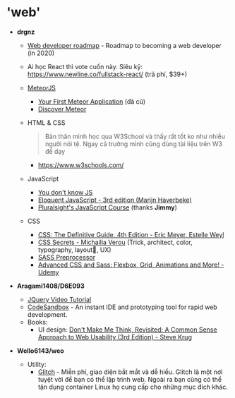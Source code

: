 # 'web'

- **drgnz**
    - [Web developer roadmap](https://github.com/kamranahmedse/developer-roadmap) - Roadmap to becoming a web developer (in 2020)
    - Ai học React thì vote cuốn này. Siêu kỹ: https://www.newline.co/fullstack-react/ (trả phí, $39+)

    - [MeteorJS](https://www.meteor.com/)
        - [Your First Meteor Application](http://art.yale.edu/file_columns/0000/8802/book.pdf) (đã cũ)
        - [Discover Meteor](https://book.discovermeteor.com)

    - HTML & CSS
        > Bản thân mình học qua W3School và thấy rất tốt ko như nhiều người nói tệ. Ngay cả trường mình cũng dùng tài liệu trên W3 để dạy
        - https://www.w3schools.com/

    - JavaScript
        - [You don't know JS](https://github.com/getify/You-Dont-Know-JS)
        - [Eloquent JavaScript - 3rd edition (Marijn Haverbeke)](https://eloquentjavascript.net/)
        - [Pluralsight's JavaScript Course](https://www.pluralsight.com/courses/advanced-javascript) (thanks **Jimmy**)

    - CSS
        - [CSS: The Definitive Guide, 4th Edition - Eric Meyer, Estelle Weyl](http://shop.oreilly.com/product/0636920012726.do)
        - [CSS Secrets - Michailia Verou](http://shop.oreilly.com/product/0636920031123.do) (Trick, architect, color, typography, layout, UX)
        - [SASS Preprocessor](https://sass-lang.com/documentation)
        - [Advanced CSS and Sass: Flexbox, Grid, Animations and More! - Udemy](https://www.udemy.com/course/advanced-css-and-sass/)

- **Aragami1408/D6E093**
    - [JQuery Video Tutorial](https://www.youtube.com/playlist?list=PL3877C5434C042349)
    - [CodeSandbox](https://codesandbox.io/) - An instant IDE and prototyping tool for rapid web development.
    - Books:
        - UI design: [Don't Make Me Think, Revisited: A Common Sense Approach to Web Usability (3rd Edition) - Steve Krug](https://www.amazon.com/Dont-Make-Think-Revisited-Usability/dp/0321965515/)

- **Wello6143/weo**
    - Utility:
        - [Glitch](https://glitch.com/) - Miễn phí, giao diện bắt mắt và dễ hiểu. Glitch là một nơi tuyệt vời để bạn có thể lập trình web. Ngoài ra bạn cũng có thể tận dụng container Linux họ cung cấp cho những mục đích khác.